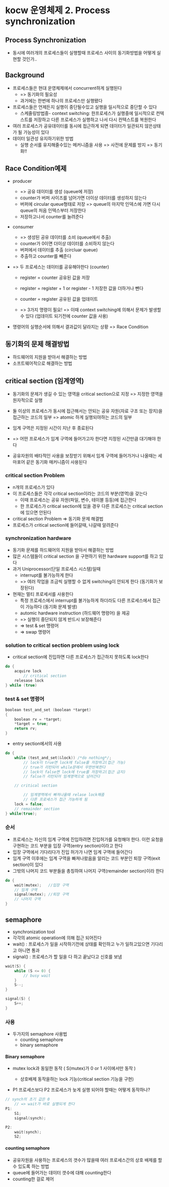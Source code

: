 # kocw 운영체제 2. Process synchronization
## Process Synchronization
* 동시에 여러개의 프로세스들이 실행할때 프로세스 사이의 동기화방법을 어떻게 실현할 것인가..

## Background
* 프로세스들은 현대 운영체제에서 concurrent하게 실행된다
	* => 동기화의 필요성
	* 과거에는 한번에 하나의 프로세스만 실행됐다
* 프로세스들은 언제든지 실행이 중단될수있고 실행을 일시적으로 중단할 수 있다
	* 스케줄링방법중- context switching: 한프로세스가 실행중에 일시적으로 컨텍스트를 저장하고 다른 프로세스가 실행하고 나서 다시 컨텍스트를 복원한다
* 여러 프로세스가 공유데이터를 동시에 접근하게 되면 데이터가 일관되지 않은상태가 될 가능성이 있다
* 데이터 일관성 유지하기위한 방법
	* 실행 순서를 유지해줄수있는 메커니즘을 사용 => 사전에 문제를 방지 => 동기화!!


## Race Condition예제
* producer
	* => 공유 데이터를 생성 (queue에 저장)
	* counter가 버퍼 사이즈를 넘어가면 더이상 데이터를 생성하지 않는다
	* 버퍼에 circular queue형태로 저장 => queue의 마지막 인덱스에 가면 다시 queue의 처음 인텍스부터 저장한다
	* 저장하고나서 counter를 늘려준다
* consumer
	* => 생성된 공유 데이터를 소비 (queue에서 추출)
	* counter가 0이면 더이상 데이터를 소비하지 않는다
	* 버퍼에서 데이터를 추출 (circluar queue)
	* 추출하고 counter를 빼준다

* => 두 프로세스는 데이터를 공유해야한다 (counter)
	* register = counter  공유된 값을 저장
	* register = register + 1  or register - 1  저장한 값을 더하거나 뺀다
	* counter = register  공유된 값을 업데이트

	* => 3가지 명령이 필요! => 이때 context switching에 의해서 문제가 발생할 수 있다 (업데이트 되기전에 counter 값을 사용)

* 명령어의 실행순서에 의해서 결과값이 달라지는 상황 => Race Condition


## 동기화의 문제 해결방법
* 하드웨어의 지원을 받아서 해결하는 방법
* 소프트웨어적으로 해결하는 방법


## critical section (임계영역)
* 동기화의 문제가 생길 수 있는 영역을 critical section으로 지정 => 지정한 영역을 원자적으로 실행
* 둘 이상의 프로세스가 동시에 접근해서는 안되는 공유 자원(자료 구조 또는 장치)을 접근하는 코드의 일부 => atomic 하게 실행되야하는 코드의 일부

* 임계 구역은 지정된 시간이 지난 후 종료된다
* => 어떤 프로세스가 임계 구역에 들어가고자 한다면 지정된 시간만큼 대기해야 한다

* 공유자원의 배타적인 사용을 보장받기 위해서 임계 구역에 들어가거나 나올때는 세마포어 같은 동기화 매커니즘이 사용된다

### critical section Problem
* n개의 프로세스가 있다
* 이 프로세스들은 각각 critical section이라는 코드의 부분(영역)을 갖는다
	* 이때 프로세스는 공유 자원(파일, 변수, 테이블 등등)에 접근한다
	* 한 프로세스가 critical section에 있을 경우 다른 프로세스는 critical section에 있으면 안된다
* critical section Problem => 동기화 문제 해결법
* 프로세스가 critical section에 들어갈때, 나갈때 알려준다

### synchronization hardware
* 동기화 문제를 하드웨어의 지원을 받아서 해결하는 방법
* 많은 시스템들이 critical section 을 구현하기 위한 hardware support를 하고 있다
* 과거 Uniprocessor(단일 프로세스 시스템)일때
	* interrupt를 불가능하게 한다
	* => 여러 작업을 조금씩 실행할 수 없게 switching이 안되게 한다 (동기화가 보장된다)
* 현재는 멀티 프로세서를 사용한다
	* 특정 프로세스에서 interrupt를 불가능하게 하더라도 다른 프로세스에서 접근이 가능하다 (동기화 문제 발생) 
	* automic hardware instruction (하드웨어 명령어) 을 제공
	* => 실행이 중단되지 않게 반드시 보장해준다
	* => test & set 명령어
	* => swap 명령어


### solution to critical section problem using lock
* critical section에 진입하면 다른 프로세스가 접근하지 못하도록 lock한다
``` c
do {
	acquire lock
		// critical section
	relesase lock
} while (true)
```

### test & set 명령어
``` c
boolean test_and_set (boolean *target)
{
	boolean rv = *target;
	*target = true;
	return rv;
}
```

* entry section에서의 사용
``` c
do {
	while (test_and_set(&lock)) /*do nothing*/;
		// lock이 true면 lock에 false를 저장하고(접근 가능)
		// true가 리턴되어 while문에서 무한반복한다
		// lock이 false면 lock에 true를 저장하고(접근 금지)
		// false가 리턴되어 임계영역으로 넘어간다

	// critical section

		// 임계영역에서 빠져나올때 relase lock해줌
		// 다른 프로세스가 접근 가능하게 됨
	lock = false; 
	// remainder section
} while(true);
```

### 순서
* 프로세스는 자신의 임계 구역에 진입하려면 진입허가를 요청해야 한다. 이런 요청을 구현하는 코드 부분을 입장 구역(entry section)이라고 한다
* 입장 구역에서 기다리다가 진입 허가가 나면 임계 구역에 들어간다
* 임계 구역 이후에는 임계 구역을 빠져나왔음을 알리는 코드 부분인 퇴장 구역(exit section)이 있다
* 그밖의 나머지 코드 부분들을 총칭하여 나머지 구역(remainder section)이라 한다
``` c
do {
	wait(mutex);   //입장 구역
	// 임계 구역
	signal(mutex); //퇴장 구역
	// 나머지 구역
}
```


## semaphore
* synchronization tool
* 각각의 atomic operation에 의해 접근 되어진다
* wait() : 프로세스가 일을 시작하기전에 상태를 확인하고 누가 일하고있으면 기다리고 아니면 통과
* signal() : 프로세스가 할 일을 다 하고 끝났다고 신호를 보냄
``` c
wait(S) {
	while (S <= 0) {
		// busy wait
	}
	S--;
}

signal(S) {
	S++;
}
```

### 사용
* 두가지의 semaphore 사용법
	* counting semaphore
	* binary semaphore

#### Binary semaphore
* mutex lock과 동일한 동작 ( S(mutex)가 0 or 1 사이에서만 동작 )
	* 상호배제 동작을하는 lock 기능(critical section 기능을 구현)


* P1 프로세스보다 P2 프로세스가 늦게 실행 되어야 할때는 어떻게 동작하나?
``` c
// synch의 초기 값은 0
	// => wait가 바로 실행되게 한다
P1:
	S1;
	signal(synch);

P2:
	wait(synch);
	S2;
```

#### counting semaphore
* 공유자원을 사용하는 프로세스의 갯수가 많을때 여러 프로세스간의 상호 배제를 할 수 있도록 하는 방법
* queue에 들어가는 데이터 갯수에 대해 counting한다
* counting한 걸로 제어


















